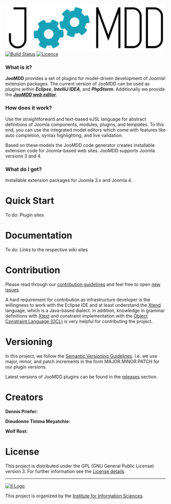 <link rel="stylesheet" href="https://use.fontawesome.com/releases/v5.6.1/css/all.css" integrity="sha384-gfdkjb5BdAXd+lj+gudLWI+BXq4IuLW5IT+brZEZsLFm++aCMlF1V92rMkPaX4PP" crossorigin="anonymous">
<img src="img/Logo_new.jpg" alt="JooMDDLogo" style="max-width:100%;float:right;">

[![Build Status](https://travis-ci.com/priefyou/JooMDD.svg?token=e6pz6A4yhPBsVY7Ye4rR&branch=master)](https://travis-ci.com/priefyou/JooMDD)
[![Licence](https://img.shields.io/badge/license-GPL-blue.svg)](https://github.com/priefyou/JooMDD/blob/master/LICENSE)

### What is it?
**JooMDD** provides a set of plugins for model-driven development of Joomla! extension 
packages. 
The current version of JooMDD can be used as plugins within ***Eclipse***, 
***IntelliJ IDEA***, and ***PhpStorm***. Additionally we provide the  [***JooMDD web editor***](https://tinyurl.com/joomdd-web).

### How does it work?
Use the straightforward and text-based eJSL language for abstract definitions of Joomla components, modules, plugins, and templates. To this end, you can use the integrated model editors which come with features like auto completion, syntax highlighting, and live validation.

Based on these models the JooMDD code generator creates installable extension code for Joomla-based web sites. JooMDD supports Joomla versions 3 and 4.  

### What do I get?
Installable extension packages for Joomla 3.x and Joomla 4.

# Quick Start
To do: Plugin sites

# Documentation
To do: Links to the respective wiki sites

# Contribution
Please read through our [contribution guidelines](#) and feel free to open [new issues]().

A hard requirement for contribution as infrastructure developer is the willingness to work with the Eclipse IDE and at least understand the [Xtend](https://www.eclipse.org/xtend/) language, which is a Java-based dialect. In addition, knowledge in grammar definitions with [Xtext](https://www.eclipse.org/Xtext/) and constraint implementation with the [Object Constraint Language (OCL)](https://www.omg.org/spec/OCL/) is very helpful for contributing the project.

# Versioning
In this project, we follow the [Semantic Versioning Guidelines](https://semver.org/). I.e. we use major, minor, and patch increments in the form MAJOR.MINOR.PATCH for our plugin versions.

Latest versions of JooMDD plugins can be found in the [releases](#) section.

# Creators
**Dennis Priefer:**
[<i class="fab fa-twitter"></i>](https://twitter.com/Priefyou) [<i class="fab fa-github"></i>](https://github.com/priefyou)

**Dieudonne Timma Meyatchie:**

**Wolf Rost:**

# License

This project is distributed under the GPL (GNU General Public License) version 3. For further information see 
the [License details](https://github.com/priefyou/JooMDD/blob/master/LICENSE).

***
[![II Logo](https://mni.thm.de/images/MNI_content/Forschung/Logos_Institute/ii-01.png)]((https://mni.thm.de/forschung/institute-a-gruppen/ii/ii-ueberblick))

This project is organized by the [Institute for Information Sciences](https://mni.thm.de/forschung/institute-a-gruppen/ii/ii-ueberblick).
